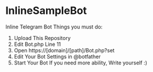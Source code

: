 # InlineSampleBot
Inline Telegram Bot
Things you must do:
1. Upload This Repository
2. Edit Bot.php Line 11
3. Open https://[domain]/[path]/Bot.php?set
4. Edit Your Bot Settings in @botfather
5. Start Your Bot
If you need more ability, Write yourself :)
